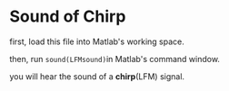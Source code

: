 # Sound of Chirp

first, load this file into Matlab's working space.

then, run `sound(LFMsound)`in Matlab's command window.

you will hear the sound of a **chirp**(LFM) signal.
